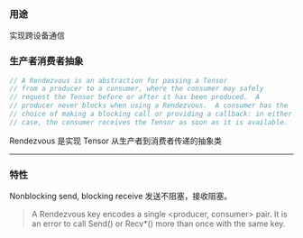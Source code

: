 ### 用途
实现跨设备通信

### 生产者消费者抽象
``` c++
// A Rendezvous is an abstraction for passing a Tensor
// from a producer to a consumer, where the consumer may safely
// request the Tensor before or after it has been produced.  A
// producer never blocks when using a Rendezvous.  A consumer has the
// choice of making a blocking call or providing a callback: in either
// case, the consumer receives the Tensor as soon as it is available.
```

Rendezvous 是实现 Tensor 从生产者到消费者传递的抽象类

---

### 特性
Nonblocking send, blocking receive 发送不阻塞，接收阻塞。


>A Rendezvous key encodes a single <producer, consumer> pair.  It is an error to call Send() or Recv*() more than once with the same key.
